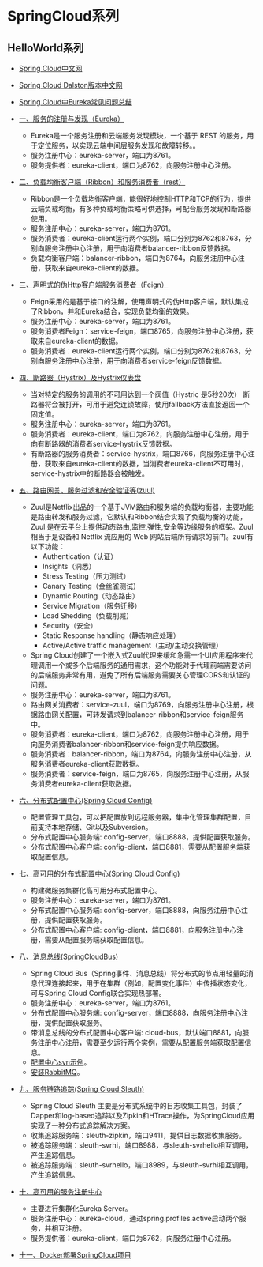 # SpringCloud系列

## HelloWorld系列

* [Spring Cloud中文网](https://springcloud.cc/)

* [Spring Cloud Dalston版本中文网](https://springcloud.cc/spring-cloud-dalston.html)

* [Spring Cloud中Eureka常见问题总结](../../eureka-server/src/test/java/com/xplus/server/eureka/SpringCloud中的Eureka常见问题总结.md)

* [一、服务的注册与发现（Eureka）](../../eureka-server/src/test/java/com/xplus/server/eureka/服务的注册与发现（Eureka）.md)
	- Eureka是一个服务注册和云端服务发现模块，一个基于 REST 的服务，用于定位服务，以实现云端中间层服务发现和故障转移。。
	- 服务注册中心：eureka-server，端口为8761。
	- 服务提供者：eureka-client，端口为8762，向服务注册中心注册。

* [二、负载均衡客户端（Ribbon）和服务消费者（rest）](../../balancer-ribbon/src/test/java/com/xplus/server/balancer/ribbon/服务消费者（rest+ribbon）.md)
	- Ribbon是一个负载均衡客户端，能很好地控制HTTP和TCP的行为，提供云端负载均衡，有多种负载均衡策略可供选择，可配合服务发现和断路器使用。
	- 服务注册中心：eureka-server，端口为8761。
	- 服务消费者：eureka-client运行两个实例，端口分别为8762和8763，分别向服务注册中心注册，用于向消费者balancer-ribbon反馈数据。
	- 负载均衡客户端：balancer-ribbon，端口为8764，向服务注册中心注册，获取来自eureka-client的数据。

* [三、声明式的伪Http客户端服务消费者（Feign）](../../service-feign/src/test/java/com/xplus/server/service/feign/服务消费者（Feign）.md)
	- Feign采用的是基于接口的注解，使用声明式的伪Http客户端，默认集成了Ribbon，并和Eureka结合，实现负载均衡的效果。
	- 服务注册中心：eureka-server，端口为8761。
	- 服务消费者Feign：service-feign，端口8765，向服务注册中心注册，获取来自eureka-client的数据。
	- 服务消费者：eureka-client运行两个实例，端口分别为8762和8763，分别向服务注册中心注册，用于向消费者service-feign反馈数据。

* [四、断路器（Hystrix）及Hystrix仪表盘](../../service-hystrix/src/test/java/com/xplus/server/service/hystrix/断路器（Hystrix）.md)
	- 当对特定的服务的调用的不可用达到一个阀值（Hystric 是5秒20次） 断路器将会被打开，可用于避免连锁故障，使用fallback方法直接返回一个固定值。
	- 服务注册中心：eureka-server，端口为8761。
	- 服务消费者：eureka-client，端口为8762，向服务注册中心注册，用于向有断路器的消费者service-hystrix反馈数据。
	- 有断路器的服务消费者：service-hystrix，端口8766，向服务注册中心注册，获取来自eureka-client的数据，当消费者eureka-client不可用时，service-hystrix中的断路器会被触发。

* [五、路由网关、服务过滤和安全验证等(zuul)](../../service-zuul/src/test/java/com/xplus/server/service/zuul/路由网关(zuul).md)
	- Zuul是Netflix出品的一个基于JVM路由和服务端的负载均衡器，主要功能是路由转发和服务过滤，它默认和Ribbon结合实现了负载均衡的功能，Zuul 是在云平台上提供动态路由,监控,弹性,安全等边缘服务的框架。Zuul 相当于是设备和 Netflix 流应用的 Web 网站后端所有请求的前门。zuul有以下功能：
		+ Authentication（认证）
		+ Insights（洞悉）
		+ Stress Testing（压力测试）
		+ Canary Testing（金丝雀测试）
		+ Dynamic Routing（动态路由）
		+ Service Migration（服务迁移）
		+ Load Shedding（负载削减）
		+ Security（安全）
		+ Static Response handling（静态响应处理）
		+ Active/Active traffic management（主动/主动交换管理）
	- Spring Cloud创建了一个嵌入式Zuul代理来缓和急需一个UI应用程序来代理调用一个或多个后端服务的通用需求，这个功能对于代理前端需要访问的后端服务非常有用，避免了所有后端服务需要关心管理CORS和认证的问题。
	- 服务注册中心：eureka-server，端口为8761。
	- 路由网关消费者：service-zuul，端口为8769，向服务注册中心注册，根据路由网关配置，可转发请求到balancer-ribbon和service-feign服务中。
	- 服务消费者：eureka-client，端口为8762，向服务注册中心注册，用于向服务消费者balancer-ribbon和service-feign提供响应数据。
	- 服务消费者：balancer-ribbon，端口为8764，向服务注册中心注册，从服务消费者eureka-client获取数据。
	- 服务消费者：service-feign，端口为8765，向服务注册中心注册，从服务消费者eureka-client获取数据。

* [六、分布式配置中心(Spring Cloud Config)](../../config-server/src/test/java/com/xplus/server/config/server/分布式配置中心(SpringCloudConfig).md)
	- 配置管理工具包，可以把配置放到远程服务器，集中化管理集群配置，目前支持本地存储、Git以及Subversion。
	- 分布式配置中心服务端: config-server，端口8888，提供配置获取服务。
	- 分布式配置中心客户端: config-client，端口8881，需要从配置服务端获取配置信息。

* [七、高可用的分布式配置中心(Spring Cloud Config)](../../config-server/src/test/java/com/xplus/server/config/server/高可用的分布式配置中心(SpringCloudConfig).md)
	- 构建微服务集群化高可用分布式配置中心。
	- 服务注册中心：eureka-server，端口为8761。
	- 分布式配置中心服务端: config-server，端口8888，向服务注册中心注册，提供配置获取服务。
	- 分布式配置中心客户端: config-client，端口8881，向服务注册中心注册，需要从配置服务端获取配置信息。

* [八、消息总线(SpringCloudBus)](../../cloud-bus/src/test/java/com/xplus/server/cloud/bus/消息总线(SpringCloudBus).md)
	- Spring Cloud Bus（Spring事件、消息总线）将分布式的节点用轻量的消息代理连接起来，用于在集群（例如，配置变化事件）中传播状态变化，可与Spring Cloud Config联合实现热部署。
	- 服务注册中心：eureka-server，端口为8761。
	- 分布式配置中心服务端: config-server，端口8888，向服务注册中心注册，提供配置获取服务。
	- 带消息总线的分布式配置中心客户端: cloud-bus，默认端口8881，向服务注册中心注册，需要至少运行两个实例，需要从配置服务端获取配置信息。
	- [配置中心svn示例](../../cloud-bus/src/test/java/com/xplus/server/cloud/bus/配置中心svn示例和refresh.md)。
	- [安装RabbitMQ](/cloud-bus/src/test/java/com/xplus/server/cloud/bus/InstallRabbitMQ.md)。

* [九、服务链路追踪(Spring Cloud Sleuth)](../../sleuth-zipkin/src/test/java/com/xplus/server/sleuth/zipkin/服务链路追踪(SpringCloudSleuth).md)
	- Spring Cloud Sleuth 主要是分布式系统中的日志收集工具包，封装了Dapper和log-based追踪以及Zipkin和HTrace操作，为SpringCloud应用实现了一种分布式追踪解决方案。
	- 收集追踪服务端：sleuth-zipkin，端口9411，提供日志数据收集服务。
	- 被追踪服务端：sleuth-svrhi，端口8988，与sleuth-svrhello相互调用，产生追踪信息。
	- 被追踪服务端：sleuth-svrhello，端口8989，与sleuth-svrhi相互调用，产生追踪信息。

* [十、高可用的服务注册中心](../../eureka-cloud/src/test/java/com/xplus/server/eureka/cloud/高可用的服务注册中心.md)
    - 主要进行集群化Eureka Server。
	- 服务注册中心：eureka-cloud，通过spring.profiles.active启动两个服务，并相互注册。
	- 服务提供者：eureka-client，端口为8762，向服务注册中心注册。

* [十一、Docker部署SpringCloud项目](../../eureka-server/src/test/java/com/xplus/server/eureka/Docker部署SpringCloud项目.md)
